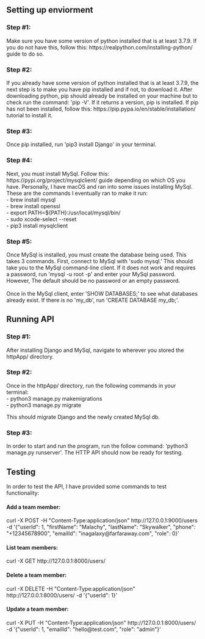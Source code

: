 <h2> Setting up enviorment </h2>
<h3>Step #1:</h3>
Make sure you have some version of python installed that is at least 3.7.9. If you do not have this, follow this: https://realpython.com/installing-python/ guide to do so.

<h3>Step #2:</h3>
If you already have some version of python installed that is at least 3.7.9, the next step is to make you have pip installed and if not, to download it. After downloading python, pip should already be installed on your machine but to check run the command: 'pip -V'. If it returns a version, pip is installed. If pip has not been installed, follow this: https://pip.pypa.io/en/stable/installation/ tutorial to install it.

<h3>Step #3:</h3>
Once pip installed, run 'pip3 install Django' in your terminal.

<h3>Step #4:</h3>
Next, you must install MySql. Follow this: https://pypi.org/project/mysqlclient/ guide depending on which OS you have. Personally, I have macOS and ran into some issues installing MySql. These are the commands I eventually ran to make it run: <br />
- brew install mysql<br />
- brew install openssl<br />
- export PATH=${PATH}:/usr/local/mysql/bin/<br />
- sudo xcode-select --reset<br />
- pip3 install mysqlclient<br />

<h3>Step #5:</h3>
Once MySql is installed, you must create the database being used. This takes 3 commands. First, connect to MySql with 'sudo mysql.' This should take you to the MySql command-line client. If it does not work and requires a password, run 'mysql -u root -p' and enter your MySql password. However, The default should be no  password or an empty password.<br />
<br />
Once in the MySql client, enter 'SHOW DATABASES;' to see what databases already exist. If there is no 'my_db', run 'CREATE DATABASE my_db;'. 

<h2> Running API </h2>
<h3>Step #1:</h3>
After installing Django and MySql, navigate to wherever you stored the httpApp/ directory.

<h3>Step #2:</h3>
Once in the httpApp/ directory, run the following commands in your terminal:<br />
- python3 manage.py makemigrations<br />
- python3 manage.py migrate<br />

This should migrate Django and the newly created MySql db.

<h3>Step #3:</h3>
In order to start and run the program, run the follow command: 'python3 manage.py runserver'. The HTTP API should now be ready for testing.

<h2> Testing </h2>
In order to test the API, I have provided some commands to test functionality:

<h4>Add a team member: </h4>
curl -X POST -H "Content-Type:application/json" http://127.0.0.1:9000/users -d '{"userId": 1, "firstName": "Malachy", "lastName": "Skywalker", "phone": "+12345678900", "emailId": "inagalaxy@farfaraway.com", "role": 0}'

<h4>List team members:</h4>
curl -X GET http://127.0.0.1:8000/users/

<h4>Delete a team member:</h4>
curl -X DELETE -H "Content-Type:application/json" http://127.0.0.1:8000/users/ -d '{"userId": 1}'

<h4>Update a team member:</h4>
curl -X PUT -H "Content-Type:application/json" http://127.0.0.1:8000/users/ -d '{"userId": 1, "emailId": "hello@test.com", "role": "admin"}'
